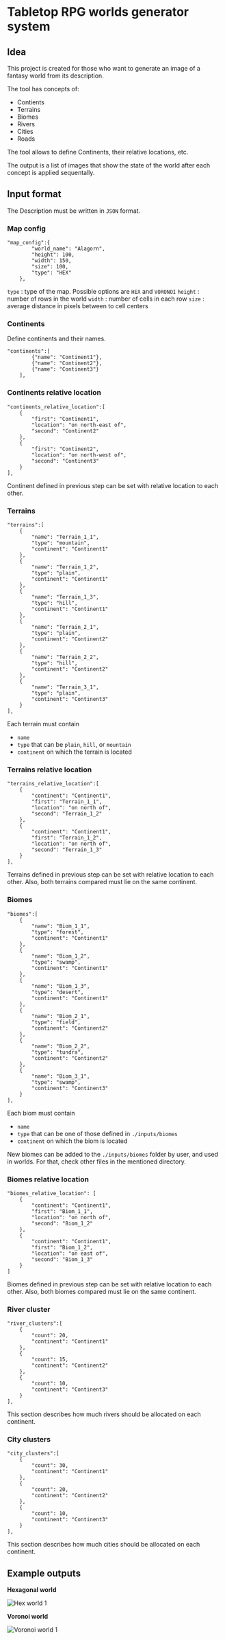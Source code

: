# Tabletop RPG worlds generator system

## Idea

This project is created for those who want to generate an image of a fantasy world from its description.

The tool has concepts of:
* Contients
* Terrains
* Biomes
* Rivers
* Cities
* Roads

The tool allows to define Continents, their relative locations, etc.

The output is a list of images that show the state of the world after each concept is applied sequentally.

## Input format

The Description must be written in `JSON` format.

### Map config

```
"map_config":{
        "world_name": "Alagorn",
        "height": 100,
        "width": 150,
        "size": 100,
        "type": "HEX"
    },
```

`type` : type of the map. Possible options are `HEX` and `VORONOI`
`height` : number of rows in the world
`width` : number of cells in each row 
`size` : average distance in pixels between to cell centers

### Continents

Define continents and their names.

```
"continents":[
        {"name": "Continent1"}, 
        {"name": "Continent2"}, 
        {"name": "Continent3"}
    ],
```

### Continents relative location

```
"continents_relative_location":[
    {
        "first": "Continent1",
        "location": "on north-east of",
        "second": "Continent2"
    },
    {
        "first": "Continent2",
        "location": "on north-west of",
        "second": "Continent3"
    }
],
```

Continent defined in previous step can be set with relative location to each other.

###  Terrains

```
"terrains":[
    {
        "name": "Terrain_1_1",
        "type": "mountain",
        "continent": "Continent1"
    },
    {
        "name": "Terrain_1_2",
        "type": "plain",
        "continent": "Continent1"
    },
    {
        "name": "Terrain_1_3",
        "type": "hill",
        "continent": "Continent1"
    },
    {
        "name": "Terrain_2_1",
        "type": "plain",
        "continent": "Continent2"
    },
    {
        "name": "Terrain_2_2",
        "type": "hill",
        "continent": "Continent2"
    },
    {
        "name": "Terrain_3_1",
        "type": "plain",
        "continent": "Continent3"
    }
],
```

Each terrain must contain 
* `name`
* `type` that can be `plain`, `hill`, or `mountain`
* `continent` on which the terrain is located

### Terrains relative location

```
"terrains_relative_location":[
    {
        "continent": "Continent1",
        "first": "Terrain_1_1",
        "location": "on north of",
        "second": "Terrain_1_2"
    },
    {
        "continent": "Continent1",
        "first": "Terrain_1_2",
        "location": "on north of",
        "second": "Terrain_1_3"
    }
],
```

Terrains defined in previous step can be set with relative location to each other. Also, both terrains compared must lie on the same continent.

### Biomes

```
"biomes":[
    {
        "name": "Biom_1_1",
        "type": "forest",
        "continent": "Continent1"
    },
    {
        "name": "Biom_1_2",
        "type": "swamp",
        "continent": "Continent1"
    },
    {
        "name": "Biom_1_3",
        "type": "desert",
        "continent": "Continent1"
    },
    {
        "name": "Biom_2_1",
        "type": "field",
        "continent": "Continent2"
    },
    {
        "name": "Biom_2_2",
        "type": "tundra",
        "continent": "Continent2"
    },
    {
        "name": "Biom_3_1",
        "type": "swamp",
        "continent": "Continent3"
    }
],
```

Each biom must contain 
* `name`
* `type` that can be one of those defined in `./inputs/biomes`
* `continent` on which the biom is located

New biomes can be added to the `./inputs/biomes` folder by user, and used in worlds. For that, check other files in the mentioned directory.

### Biomes relative location

```
"biomes_relative_location": [
    {
        "continent": "Continent1",
        "first": "Biom_1_1",
        "location": "on north of",
        "second": "Biom_1_2"
    },
    {
        "continent": "Continent1",
        "first": "Biom_1_2",
        "location": "on east of",
        "second": "Biom_1_3"
    }
]
```

Biomes defined in previous step can be set with relative location to each other. Also, both biomes compared must lie on the same continent.

### River cluster

```
"river_clusters":[
    {
        "count": 20,
        "continent": "Continent1"
    },
    {
        "count": 15,
        "continent": "Continent2"
    },
    {
        "count": 10,
        "continent": "Continent3"
    }
],
```

This section describes how much rivers should be allocated on each continent.

### City clusters

```
"city_clusters":[
    {
        "count": 30,
        "continent": "Continent1"
    },
    {
        "count": 20,
        "continent": "Continent2"
    },
    {
        "count": 10,
        "continent": "Continent3"
    }
],
```

This section describes how much cities should be allocated on each continent.

## Example outputs

**Hexagonal world**

![Hex world 1](./readme_screenshots/world_hex.jpg)

**Voronoi world**

![Voronoi world 1](./readme_screenshots/world_vor.jpg)

